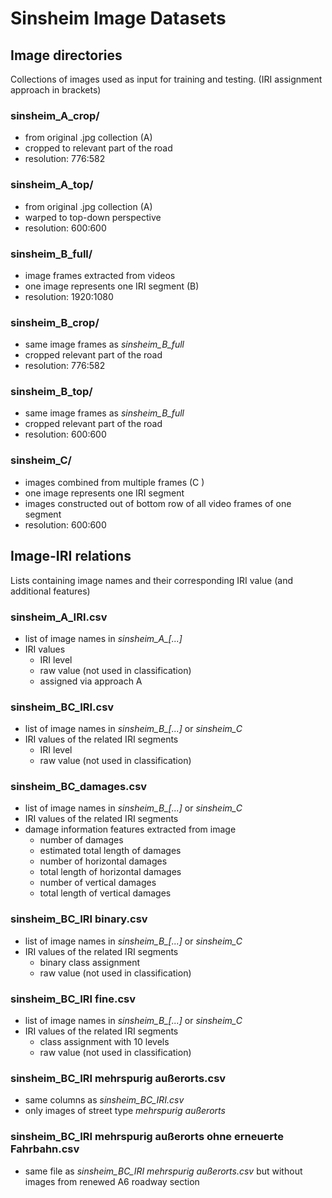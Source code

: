 # Sinsheim Image Datasets


## Image directories
Collections of images used as input for training and testing. (IRI assignment approach in brackets)
### sinsheim_A_crop/
- from original .jpg collection (A)
- cropped to relevant part of the road
- resolution: 776:582

### sinsheim_A_top/
- from original .jpg collection (A)
- warped to top-down perspective
- resolution: 600:600

### sinsheim_B_full/
- image frames extracted from videos 
- one image represents one IRI segment (B)
- resolution: 1920:1080 

### sinsheim_B_crop/
- same image frames as *sinsheim_B_full*
- cropped relevant part of the road
- resolution: 776:582

### sinsheim_B_top/
- same image frames as *sinsheim_B_full*
- cropped relevant part of the road
- resolution: 600:600

### sinsheim_C/
- images combined from multiple frames (C )
- one image represents one IRI segment
- images constructed out of bottom row of all video frames of one segment
- resolution: 600:600


## Image-IRI relations
Lists containing image names and their corresponding IRI value (and additional features)
### sinsheim_A_IRI.csv
- list of image names in *sinsheim_A_[...]*
- IRI values
	- IRI level
	- raw value (not used in classification)
	- assigned via approach A

### sinsheim_BC_IRI.csv
- list of image names in *sinsheim_B_[...]* or *sinsheim_C*
- IRI values of the related IRI segments 
	- IRI level
	- raw value (not used in classification)

### sinsheim_BC_damages.csv
- list of image names in *sinsheim_B_[...]* or *sinsheim_C*
- IRI values of the related IRI segments 
- damage information features extracted from image
	- number of damages
	- estimated total length of damages
	- number of horizontal damages
	- total length of horizontal damages
	- number of vertical damages
	- total length of vertical damages

### sinsheim_BC_IRI binary.csv
- list of image names in *sinsheim_B_[...]* or *sinsheim_C*
- IRI values of the related IRI segments
	- binary class assignment
	- raw value (not used in classification)


### sinsheim_BC_IRI fine.csv
- list of image names in *sinsheim_B_[...]* or *sinsheim_C*
- IRI values of the related IRI segments
	- class assignment with 10 levels
	- raw value (not used in classification)

### sinsheim_BC_IRI mehrspurig außerorts.csv
- same columns as *sinsheim_BC_IRI.csv*
- only images of street type *mehrspurig außerorts*

### sinsheim_BC_IRI mehrspurig außerorts ohne erneuerte Fahrbahn.csv
- same file as *sinsheim_BC_IRI mehrspurig außerorts.csv* but without images from renewed A6 roadway section
